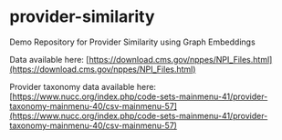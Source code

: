 # provider-similarity
Demo Repository for Provider Similarity using Graph Embeddings


Data available here: [https://download.cms.gov/nppes/NPI_Files.html](https://download.cms.gov/nppes/NPI_Files.html)

Provider taxonomy data available here: [https://www.nucc.org/index.php/code-sets-mainmenu-41/provider-taxonomy-mainmenu-40/csv-mainmenu-57](https://www.nucc.org/index.php/code-sets-mainmenu-41/provider-taxonomy-mainmenu-40/csv-mainmenu-57)